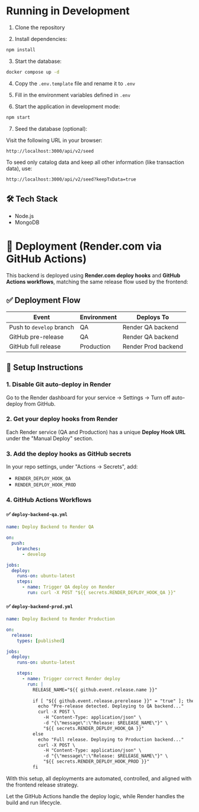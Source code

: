 # Running in Development

1. Clone the repository

2. Install dependencies:

```bash
npm install
```

3. Start the database:

```bash
docker compose up -d
```

4. Copy the `.env.template` file and rename it to `.env`

5. Fill in the environment variables defined in `.env`

6. Start the application in development mode:

```bash
npm start
```

7. Seed the database (optional):

Visit the following URL in your browser:

```bash
http://localhost:3000/api/v2/seed
```

To seed only catalog data and keep all other information (like transaction data), use:

```bash
http://localhost:3000/api/v2/seed?keepTxData=true
```

## 🛠 Tech Stack

* Node.js
* MongoDB


# 🚀 Deployment (Render.com via GitHub Actions)

This backend is deployed using **Render.com deploy hooks** and **GitHub Actions workflows**, matching the same release flow used by the frontend:

## ✅ Deployment Flow

| Event                    | Environment | Deploys To          |
| ------------------------ | ----------- | ------------------- |
| Push to `develop` branch | QA          | Render QA backend   |
| GitHub pre-release       | QA          | Render QA backend   |
| GitHub full release      | Production  | Render Prod backend |

## 🔧 Setup Instructions

### 1. Disable Git auto-deploy in Render

Go to the Render dashboard for your service → Settings → Turn off auto-deploy from GitHub.

### 2. Get your deploy hooks from Render

Each Render service (QA and Production) has a unique **Deploy Hook URL** under the "Manual Deploy" section.

### 3. Add the deploy hooks as GitHub secrets

In your repo settings, under "Actions → Secrets", add:

* `RENDER_DEPLOY_HOOK_QA`
* `RENDER_DEPLOY_HOOK_PROD`

### 4. GitHub Actions Workflows

#### ✅ `deploy-backend-qa.yml`

```yaml
name: Deploy Backend to Render QA

on:
  push:
    branches:
      - develop

jobs:
  deploy:
    runs-on: ubuntu-latest
    steps:
      - name: Trigger QA deploy on Render
        run: curl -X POST "${{ secrets.RENDER_DEPLOY_HOOK_QA }}"
```

#### ✅ `deploy-backend-prod.yml`

```yaml
name: Deploy Backend to Render Production

on:
  release:
    types: [published]

jobs:
  deploy:
    runs-on: ubuntu-latest

    steps:
      - name: Trigger correct Render deploy
        run: |
          RELEASE_NAME="${{ github.event.release.name }}"
          
          if [ "${{ github.event.release.prerelease }}" = "true" ]; then
            echo "Pre-release detected. Deploying to QA backend..."
            curl -X POST \
              -H "Content-Type: application/json" \
              -d "{\"message\":\"Release: $RELEASE_NAME\"}" \
              "${{ secrets.RENDER_DEPLOY_HOOK_QA }}"
          else
            echo "Full release. Deploying to Production backend..."
            curl -X POST \
              -H "Content-Type: application/json" \
              -d "{\"message\":\"Release: $RELEASE_NAME\"}" \
              "${{ secrets.RENDER_DEPLOY_HOOK_PROD }}"
          fi

```

With this setup, all deployments are automated, controlled, and aligned with the frontend release strategy.

Let the GitHub Actions handle the deploy logic, while Render handles the build and run lifecycle.

